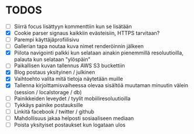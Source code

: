 # TODOS

- [ ] Siirrä focus lisättyyn kommenttiin kun se lisätään
- [x] Cookie parser signaus kaikkiin evästeisiin, HTTPS tarvitaan?
- [ ] Parempi käyttäjäprofiilisivu
- [ ] Gallerian tapa noutaa kuva nimet renderöinnin jälkeen
- [x] Piilota navigointi palkki kun selataan ainakin pienemmillä resoluutioilla, palauta kun selataan "ylöspäin"
- [ ] Paikallisen kuvan tallennus AWS S3 buckettiin
- [x] Blog postaus yksityinen / julkinen
- [x] Vaihtoehto valita mitä tietoja näytetään muille
- [x] Tallenna kirjoittamisvaiheessa olevaa sisältöä muutaman minuutin välein (session / localstorage / db)
- [ ] Painikkeiden leveydet / tyylit mobiiliresoluutioilla
- [ ] Tykkäys painike postauksille
- [ ] Linkitä facebook / twitter / github
- [ ] Mahdollisuus jakaa helposti sosiaaliseen mediaan
- [ ] Poista yksityiset postaukset kun logataan ulos
